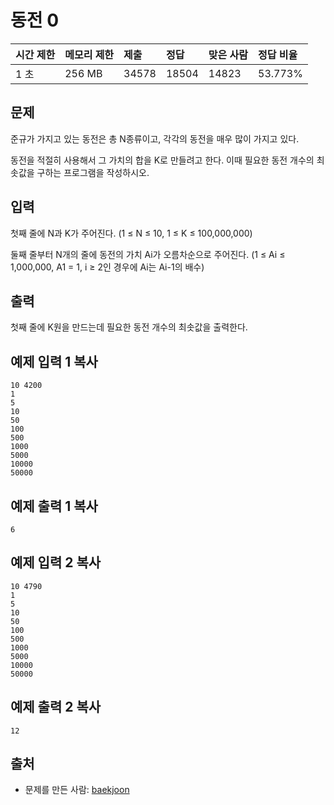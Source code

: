 # 동전 0 

| 시간 제한 | 메모리 제한 | 제출  | 정답  | 맞은 사람 | 정답 비율 |
| :-------- | :---------- | :---- | :---- | :-------- | :-------- |
| 1 초      | 256 MB      | 34578 | 18504 | 14823     | 53.773%   |

## 문제

준규가 가지고 있는 동전은 총 N종류이고, 각각의 동전을 매우 많이 가지고 있다.

동전을 적절히 사용해서 그 가치의 합을 K로 만들려고 한다. 이때 필요한 동전 개수의 최솟값을 구하는 프로그램을 작성하시오.

## 입력

첫째 줄에 N과 K가 주어진다. (1 ≤ N ≤ 10, 1 ≤ K ≤ 100,000,000)

둘째 줄부터 N개의 줄에 동전의 가치 Ai가 오름차순으로 주어진다. (1 ≤ Ai ≤ 1,000,000, A1 = 1, i ≥ 2인 경우에 Ai는 Ai-1의 배수)

## 출력

첫째 줄에 K원을 만드는데 필요한 동전 개수의 최솟값을 출력한다.

## 예제 입력 1 복사

```
10 4200
1
5
10
50
100
500
1000
5000
10000
50000
```

## 예제 출력 1 복사

```
6
```

## 예제 입력 2 복사

```
10 4790
1
5
10
50
100
500
1000
5000
10000
50000
```

## 예제 출력 2 복사

```
12
```

## 출처

- 문제를 만든 사람: [baekjoon](https://www.acmicpc.net/user/baekjoon)